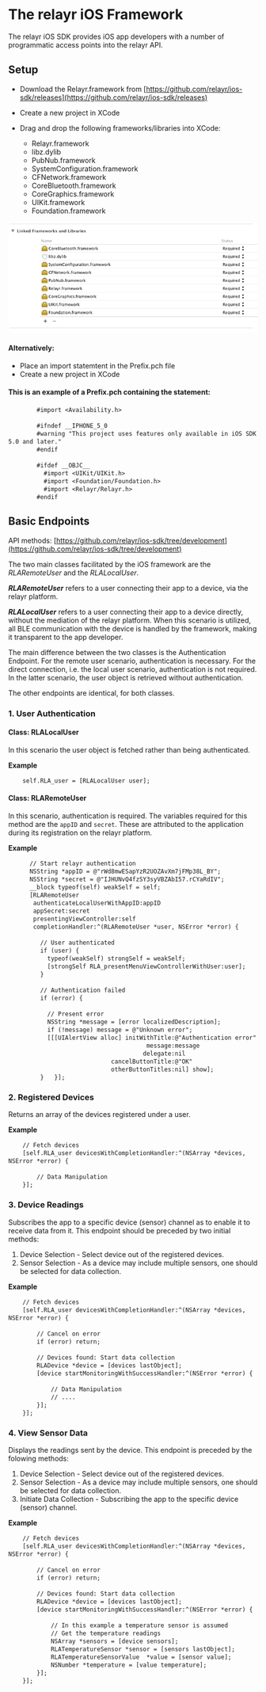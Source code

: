 # The relayr iOS Framework 

The relayr iOS SDK provides iOS app developers with a number of programmatic access points into the relayr API.

## Setup

* Download the Relayr.framework from [https://github.com/relayr/ios-sdk/releases](https://github.com/relayr/ios-sdk/releases)
* Create a new project in XCode
* Drag and drop the following frameworks/libraries into XCode:
	
	* Relayr.framework
	* libz.dylib
	* PubNub.framework
	* SystemConfiguration.framework
	* CFNetwork.framework
	* CoreBluetooth.framework
	* CoreGraphics.framework
	* UIKit.framework
	* Foundation.framework

![](assets/frameworks.png)

#### Alternatively:

* Place an import statemtent in the Prefix.pch file
* Create a new project in XCode

#### This is an example of a Prefix.pch containing the statement:

	
			
			#import <Availability.h>
		
			#ifndef __IPHONE_5_0
			#warning "This project uses features only available in iOS SDK 5.0 and later."
			#endif
			
			#ifdef __OBJC__
			  #import <UIKit/UIKit.h>
			  #import <Foundation/Foundation.h>
			  #import <Relayr/Relayr.h>
			#endif
	
## Basic Endpoints

API methods: [https://github.com/relayr/ios-sdk/tree/development](https://github.com/relayr/ios-sdk/tree/development)

The two main classes facilitated by the iOS framework are the _RLARemoteUser_ and the _RLALocalUser_.

**_RLARemoteUser_** refers to a user connecting their app to a device, via the relayr platform.

**_RLALocalUser_**  refers to a user connecting their app to a device directly, without the mediation of the relayr platform. When this scenario is utilized, all BLE communication with the device is handled by the framework, making it transparent to the app developer. 

The main difference between the two classes is the Authentication Endpoint. For the remote user scenario, authentication is necessary. For the direct connection, i.e. the local user scenario, authentication is not required. In the latter scenario, the user object is retrieved without authentication.

The other endpoints are identical, for both classes.


### 1. User Authentication

#### Class: RLALocalUser

In this scenario the user object is fetched rather than being authenticated.

**Example**

		self.RLA_user = [RLALocalUser user];


#### Class: RLARemoteUser

In this scenario, authentication is required.
The variables required for this method are the `appID` and `secret`. These are attributed to the application during its registration on the relayr platform.


**Example**


		  // Start relayr authentication
		  NSString *appID = @"rWd8mwESapYzR2UOZAvXm7jFMp38L_BY";
		  NSString *secret = @"IJHUNvQ4fzSY3syVBZAbI57.rCYaRdIV";
		  __block typeof(self) weakSelf = self;
		  [RLARemoteUser
		   authenticateLocalUserWithAppID:appID
		   appSecret:secret
		   presentingViewController:self
		   completionHandler:^(RLARemoteUser *user, NSError *error) {
		     
		     // User authenticated
		     if (user) {
		       typeof(weakSelf) strongSelf = weakSelf;
		       [strongSelf RLA_presentMenuViewControllerWithUser:user];
		     }
		     
		     // Authentication failed
		     if (error) {
		       
		       // Present error
		       NSString *message = [error localizedDescription];
		       if (!message) message = @"Unknown error";
		       [[[UIAlertView alloc] initWithTitle:@"Authentication error"
		                                   message:message
		                                  delegate:nil
		                         cancelButtonTitle:@"OK"
		                         otherButtonTitles:nil] show];
		     }   }];
   
   



### 2. Registered Devices

Returns an array of the devices registered under a user. 


**Example**

		// Fetch devices
	    [self.RLA_user devicesWithCompletionHandler:^(NSArray *devices, NSError *error) {
	    
	    	// Data Manipulation
	    }];




### 3. Device Readings

Subscribes the app to a specific device (sensor) channel as to enable it to receive data from it. This endpoint should be preceded by two initial methods:

1. Device Selection - Select device out of the registered devices.
2. Sensor Selection - As a device may include multiple sensors, one should be selected for data collection.

**Example**
		
		// Fetch devices
	    [self.RLA_user devicesWithCompletionHandler:^(NSArray *devices, NSError *error) {
	    
	    	// Cancel on error
	    	if (error) return;
	    
	    	// Devices found: Start data collection
			RLADevice *device = [devices lastObject];
		    [device startMonitoringWithSuccessHandler:^(NSError *error) {
	
				// Data Manipulation
				// ....
		    }];
	    }];



### 4. View Sensor Data

Displays the readings sent by the device. This endpoint is preceded by the folowing methods:

1. Device Selection - Select device out of the registered devices.
2. Sensor Selection - As a device may include multiple sensors, one should be selected for data collection.
3. Initiate Data Collection - Subscribing the app to the specific device (sensor) channel.


**Example**
	
		// Fetch devices
	    [self.RLA_user devicesWithCompletionHandler:^(NSArray *devices, NSError *error) {
	    
	    	// Cancel on error
	    	if (error) return;
	    
	    	// Devices found: Start data collection
			RLADevice *device = [devices lastObject];
		    [device startMonitoringWithSuccessHandler:^(NSError *error) {
				
				// In this example a temperature sensor is assumed
				// Get the temperature readings
				NSArray *sensors = [device sensors];
				RLATemperatureSensor *sensor = [sensors lastObject];
				RLATemperatureSensorValue  *value = [sensor value];
				NSNumber *temperature = [value temperature];
		    }];
	    }];



